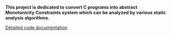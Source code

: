**This project is dedicated to convert C programs into abstract Monotonicity Constraints system which can be analyzed by various static analysis algorithms.**

[Detailed code documentation](http://www2.mta.ac.il/~mantsach/MCfromC/)